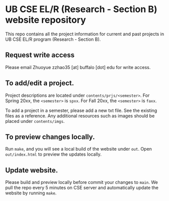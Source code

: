 UB CSE EL/R (Research - Section B) website repository
======================================================

This repo contains all the project information for current and past projects
in UB CSE EL/R program (Research - Section B).


## Request write access

Please email Zhuoyue zzhao35 [at] buffalo [dot] edu for write access.

## To add/edit a project.

Project descriptions are located under `contents/prjs/<semester>`. For Spring
20xx, the `<semester>` is `spxx`. For Fall 20xx, the `<semester>` is `faxx`.

To add a project in a semester, please add a new txt file. See the existing
files as a reference. Any additional resources such as images should be placed
under `contents/imgs`.

## To preview changes locally.

Run `make`, and you will see a local build of the website under `out`. Open
`out/index.html` to preview the updates locally.

## Update website.

Please build and preview locally before commit your changes to `main`.  We pull
the repo every 5 minutes on CSE server and automatically update the website by
running `make`.

